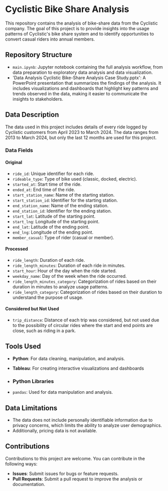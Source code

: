 # Cyclistic Bike Share Analysis

This repository contains the analysis of bike-share data from the Cyclistic company. The goal of this project is to provide insights into the usage patterns of Cyclistic's bike share system and to identify opportunities to convert casual riders into annual members.

## Repository Structure

- `main.ipynb`: Jupyter notebook containing the full analysis workflow, from data preparation to exploratory data analysis and data visualization.
- 'Data Analysis Cyclistic Bike-Share Analysis Case Study.pptx': A PowerPoint presentation that summarizes the findings of the analysis. It includes visualizations and dashboards that highlight key patterns and trends observed in the data, making it easier to communicate the insights to stakeholders.

## Data Description

The data used in this project includes details of every ride logged by Cyclistic customers from April 2023 to March 2024. The data ranges from 2013 to March 2024, but only the last 12 months are used for this project.

### Data Fields

#### Original
- `ride_id`: Unique identifier for each ride.
- `rideable_type`: Type of bike used (classic, docked, electric).
- `started_at`: Start time of the ride.
- `ended_at`: End time of the ride.
- `start_station_name`: Name of the starting station.
- `start_station_id`: Identifier for the starting station.
- `end_station_name`: Name of the ending station.
- `end_station_id`: Identifier for the ending station.
- `start_lat`: Latitude of the starting point.
- `start_lng`: Longitude of the starting point.
- `end_lat`: Latitude of the ending point.
- `end_lng`: Longitude of the ending point.
- `member_casual`: Type of rider (casual or member).

#### Processed
- `ride_length`: Duration of each ride.
- `ride_length_minutes`: Duration of each ride in minutes.
- `start_hour`: Hour of the day when the ride started.
- `weekday_name`: Day of the week when the ride occurred.
- `ride_length_minutes_category`: Categorization of rides based on their duration in minutes to analyze usage patterns.
- `ride_length_category`: Categorization of rides based on their duration to understand the purpose of usage.

#### Considered but Not Used
- `trip_distance`: Distance of each trip was considered, but not used due to the possibility of circular rides where the start and end points are close, such as riding in a park.

## Tools Used

- **Python**: For data cleaning, manipulation, and analysis.
- **Tableau**: For creating interactive visualizations and dashboards

- ### Python Libraries
- `pandas`: Used for data manipulation and analysis.

## Data Limitations

- The data does not include personally identifiable information due to privacy concerns, which limits the ability to analyze user demographics.
- Additionally, pricing data is not available.

## Contributions

Contributions to this project are welcome. You can contribute in the following ways:

- **Issues**: Submit issues for bugs or feature requests.
- **Pull Requests**: Submit a pull request to improve the analysis or documentation.
